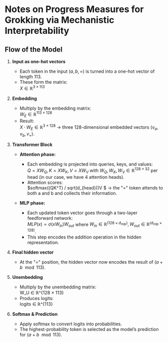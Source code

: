 # Notes on **Progress Measures for Grokking via Mechanistic Interpretability**

## Flow of the Model

1. **Input as one-hot vectors**  
   - Each token in the input $(a, b, =)$ is turned into a one-hot vector of length 113.  
   - These form the matrix:  
     $X ∈ ℝ^{3 × 113}$

2. **Embedding**  
   - Multiply by the embedding matrix:  
     $W_E ∈ ℝ^{113 × 128}$
   - Result:  
     $X · W_E ∈ ℝ^{3 × 128}$ 
     → three 128-dimensional embedded vectors $(v_a, v_b, v_=)$.

3. **Transformer Block**  
   - **Attention phase:**  
     - Each embedding is projected into queries, keys, and values:  
       $Q = XW_Q,   K = XW_K,   V = XW_V$
       with $W_Q, W_K, W_V ∈ ℝ^{128 × 32}$ per head (in our case, we have 4 attention heads).  
     - Attention scores:  
       $softmax((QK^T) / sqrt(d_{head}))V $
       → the "=" token attends to both a and b and collects their information.

   - **MLP phase:**  
     - Each updated token vector goes through a two-layer feedforward network:  
       $MLP(x) = \sigma(xW_{in}) W_{out}$
       where $W_{in} ∈ ℝ^{(128 × d_{mlp})}, W_{out} ∈ ℝ^{(d_{mlp} × 128)}$.  
     - This step encodes the addition operation in the hidden representation.

4. **Final hidden vector**  
   - At the "=" position, the hidden vector now encodes the result of $(a + b \mod 113)$.

5. **Unembedding**  
   - Multiply by the unembedding matrix:  
     W_U ∈ ℝ^{128 × 113}
   - Produces logits:  
     logits ∈ ℝ^{113}

6. **Softmax & Prediction**  
   - Apply softmax to convert logits into probabilities.  
   - The highest-probability token is selected as the model’s prediction for $(a + b \mod 113)$.

